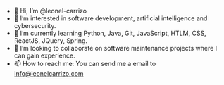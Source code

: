 - 👋 Hi, I’m @leonel-carrizo
- 👀 I’m interested in software development, artificial intelligence and cybersecurity.
- 🌱 I’m currently learning Python, Java, Git, JavaScript, HTLM, CSS, ReactJS, JQuery, Spring.
- 💞️ I’m looking to collaborate on software maintenance projects where I can gain experience. 
- 📫 How to reach me: You can send me a email to info@leonelcarrizo.com

<!---
leonel-carrizo/leonel-carrizo is a ✨ special ✨ repository because its `README.md` (this file) appears on your GitHub profile.
You can click the Preview link to take a look at your changes.
--->
